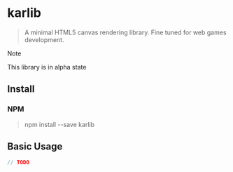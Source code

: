 # karlib

> A minimal HTML5 canvas rendering library. Fine tuned for web games development.


> [!NOTE]
> This library is in alpha state

## Install

### NPM

> npm install --save karlib

## Basic Usage

```js
// TODO

```
